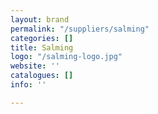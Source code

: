 ```yaml
---
layout: brand
permalink: "/suppliers/salming"
categories: []
title: Salming
logo: "/salming-logo.jpg"
website: ''
catalogues: []
info: ''

---
```

